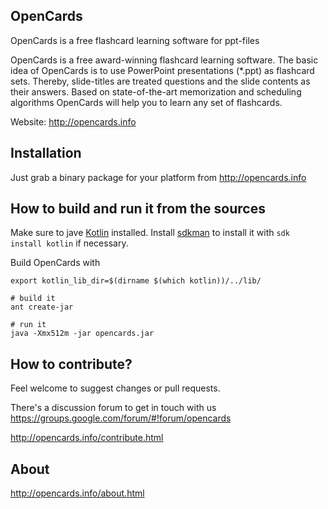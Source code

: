 OpenCards
-----------

OpenCards is a free flashcard learning software for ppt-files

OpenCards is a free award-winning flashcard learning software. The basic idea of OpenCards
is to use PowerPoint presentations (*.ppt) as flashcard sets. Thereby, slide-titles are
treated questions and the slide contents as their answers. Based on state-of-the-art
memorization and scheduling algorithms OpenCards will help you to learn any set of flashcards.

Website: http://opencards.info


Installation
------------

Just grab a binary package for your platform from http://opencards.info


How to build and run it from the sources
--------------------------------

Make sure to jave [Kotlin](https://kotlinlang.org/) installed. Install [sdkman](http://sdkman.io/) to install it with `sdk install kotlin` if necessary.

Build OpenCards with
```
export kotlin_lib_dir=$(dirname $(which kotlin))/../lib/

# build it
ant create-jar

# run it
java -Xmx512m -jar opencards.jar
```

How to contribute?
-------------------------

Feel welcome to suggest changes or pull requests.

There's a discussion forum to get in touch with us https://groups.google.com/forum/#!forum/opencards

http://opencards.info/contribute.html


About
------------------------

http://opencards.info/about.html

